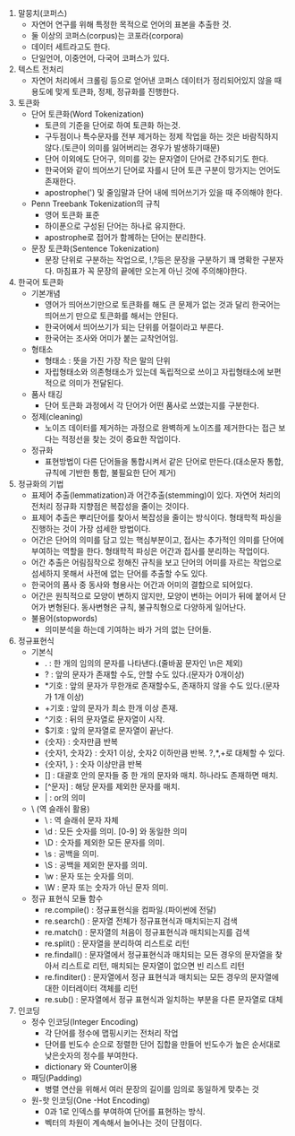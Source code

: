 1. 말뭉치(코퍼스)
    - 자연어 연구를 위해 특정한 목적으로 언어의 표본을 추출한 것.
    - 둘 이상의 코퍼스(corpus)는 코포라(corpora)
    - 데이터 세트라고도 한다.
    - 단일언어, 이중언어, 다국어 코퍼스가 있다.
2. 텍스트 전처리
    - 자연어 처리에서 크롤링 등으로 얻어낸 코퍼스 데이터가 정리되어있지 않을 때 용도에 맞게 토큰화, 정제, 정규화를 진행한다.
3. 토큰화
    - 단어 토큰화(Word Tokenization)
        - 토큰의 기준을 단어로 하여 토큰화 하는것.
        - 구두점이나 특수문자를 전부 제거하는 정제 작업을 하는 것은 바람직하지 않다.(토큰이 의미를 잃어버리는 경우가 발생하기때문)
        - 단어 이외에도 단어구, 의미를 갖는 문자열이 단어로 간주되기도 한다.
        - 한국어와 같이 띄어쓰기 단어로 자를시 단어 토큰 구분이 망가지는 언어도 존재한다.
        - apostrophe(') 및 줄임말과 단어 내에 띄어쓰기가 있을 때 주의해야 한다.
    - Penn Treebank Tokenization의 규칙
        - 영어 토큰화 표준
        - 하이푼으로 구성된 단어는 하나로 유지한다.
        - apostrophe로 접어가 함께하는 단어는 분리한다.   
    - 문장 토큰화(Sentence Tokenization)
        - 문장 단위로 구분하는 작업으로, !,?등은 문장을 구분하기 꽤 명확한 구분자다. 마침표가 꼭 문장의 끝에만 오는게 아닌 것에 주의해야한다.
4. 한국어 토큰화
    - 기본개념
        - 영어가 띄어쓰기만으로 토큰화를 해도 큰 문제가 없는 것과 달리 한국어는 띄어쓰기 만으로 토큰화를 해서는 안된다.
        - 한국어에서 띄어쓰기가 되는 단위를 어절이라고 부른다.
        - 한국어는 조사와 어미가 붙는 교착언어임.
    - 형태소
        - 형태소 : 뜻을 가진 가장 작은 말의 단위
        - 자립형태소와 의존형태소가 있는데 독립적으로 쓰이고 자립형태소에 보편적으로 의미가 전달된다.
    - 품사 태깅
        - 단어 토큰화 과정에서 각 단어가 어떤 품사로 쓰였는지를 구분한다.
    - 정제(cleaning)
        - 노이즈 데이터를 제거하는 과정으로 완벽하게 노이즈를 제거한다는 접근 보다는 적정선을 찾는 것이 중요한 작업이다.
    - 정규화
        - 표현방법이 다른 단어들을 통합시켜서 같은 단어로 만든다.(대소문자 통합, 규칙에 기반한 통합, 불필요한 단어 제거)
5. 정규화의 기법
    - 표제어 추출(lemmatization)과 어간추출(stemming)이 있다. 자연어 처리의 전처리 정규화 지향점은 복잡성을 줄이는 것이다.
    - 표제어 추출은 뿌리단어를 찾아서 복잡성을 줄이는 방식이다. 형태학적 파싱을 진행하는 것이 가장 섬세한 방법이다.
    - 어간은 단어의 의미를 담고 있는 핵심부분이고, 접사는 추가적인 의미를 단어에 부여하는 역할을 한다. 형태학적 파싱은 어간과 접사를 분리하는 작업이다.
    - 어간 추출은 어림짐작으로 정해진 규칙을 보고 단어의 어미를 자르는 작업으로 섬세하지 못해서 사전에 없는 단어를 추출할 수도 있다.
    - 한국어의 품사 중 동사와 형용사는 어간과 어미의 결합으로 되어있다.
    - 어간은 원칙적으로 모양이 변하지 않지만, 모양이 변하는 어미가 뒤에 붙어서 단어가 변형된다. 동사변형은 규칙, 불규칙형으로 다양하게 일어난다.
    - 불용어(stopwords)
        - 의미분석을 하는데 기여하는 바가 거의 없는 단어들.
6. 정규표현식
    - 기본식
        - . : 한 개의 임의의 문자를 나타낸다.(줄바꿈 문자인 \n은 제외)    
        - ? : 앞의 문자가 존재할 수도, 안할 수도 있다.(문자가 0개이상)
        - *기호 : 앞의 문자가 무한개로 존재할수도, 존재하지 않을 수도 있다.(문자가 1개 이상)
        - +기호 : 앞의 문자가 최소 한개 이상 존재.
        - ^기호 : 뒤의 문자열로 문자열이 시작.
        - $기호 : 앞의 문자열로 문자열이 끝난다.
        - {숫자} : 숫자만큼 반복
        - {숫자1, 숫자2} : 숫자1 이상, 숫자2 이하만큼 반복. ?,*,+로 대체할 수 있다.
        - {숫자1, } : 숫자 이상만큼 반복
        - [] : 대괄호 안의 문자들 중 한 개의 문자와 매치. 하나라도 존재하면 매치.
        - [^문자] : 해당 문자를 제외한 문자를 매치.
        - | : or의 의미
    - \ (역 슬래쉬 활용)
        - \ : 역 슬래쉬 문자 자체
        - \d : 모든 숫자를 의미. [0-9] 와 동일한 의미
        - \D : 숫자를 제외한 모든 문자를 의미.
        - \s : 공백을 의미.    
        - \S : 공백을 제외한 문자를 의미.    
        - \w : 문자 또는 숫자를 의미.    
        - \W : 문자 또는 숫자가 아닌 문자 의미.    
    - 정규 표현식 모듈 함수
        - re.compile() : 정규표현식을 컴파일.(파이썬에 전달)      
        - re.search() : 문자열 전체가 정규표현식과 매치되는지 검색   
        - re.match() : 문자열의 처음이 정규표현식과 매치되는지를 검색      
        - re.split() : 문자열을 분리하여 리스트로 리턴      
        - re.findall() : 문자열에서 정규표현식과 매치되는 모든 경우의 문자열을 찾아서 리스트로 리턴, 매치되는 문자열이 없으면 빈 리스트 리턴     
        - re.finditer() : 문자열에서 정규 표현식과 매치되는 모든 경우의 문자열에 대한 이터레이터 객체를 리턴      
        - re.sub() : 문자열에서 정규 표현식과 일치하는 부분을 다른 문자열로 대체      
7. 인코딩
    - 정수 인코딩(Integer Encoding)
        - 각 단어를 정수에 맵핑시키는 전처리 작업
        - 단어를 빈도수 순으로 정렬한 단어 집합을 만들어 빈도수가 높은 순서대로 낮은숫자의 정수를 부여한다.
        - dictionary 와  Counter이용
    - 패딩(Padding)
        - 병렬 연산을 위해서 여러 문장의 길이를 임의로 동일하게 맞추는 것
    - 원-핫 인코딩(One -Hot Encoding)
        - 0과 1로 인덱스를 부여하여 단어를 표현하는 방식.
        - 벡터의 차원이 계속해서 늘어나는 것이 단점이다.
